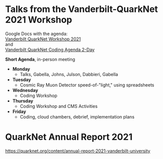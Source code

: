 # Talks from the Vanderbilt-QuarkNet 2021 Workshop

Google Docs with the agenda:<br>
[Vanderbilt QuarkNet Workshop 2021](https://docs.google.com/document/d/1DLfhfgFWIlis2KJ2rGPzxUisETa-4zr6vBvF-iUP9W0/edit?usp=sharing)<br>
and<br>
[Vanderbilt QuarkNet Coding Agenda 2-Day](https://docs.google.com/document/d/1DLfhfgFWIlis2KJ2rGPzxUisETa-4zr6vBvF-iUP9W0/edit?usp=sharing)<br>

**Short Agenda**, in-person meeting
* **Monday**
  * Talks, Gabella, Johns, Julson, Dabbieri, Gabella
* **Tuesday**
  * Cosmic Ray Muon Detector speed-of-"light," using spreadsheets
* **Wednesday**
  * Coding Workshop
* **Thursday**
  * Coding Workshop and CMS Activities
* **Friday**
  * Coding, cloud chambers, debrief, implementation plans
  
# QuarkNet Annual Report 2021
https://quarknet.org/content/annual-report-2021-vanderbilt-university

